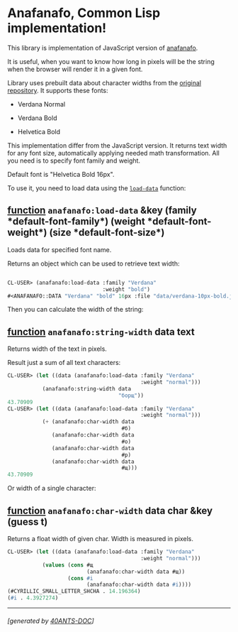 <a id="x-28ANAFANAFO-3A-40README-2040ANTS-DOC-2FLOCATIVES-3ASECTION-29"></a>

# Anafanafo, Common Lisp implementation!

This library is implementation of JavaScript version of [anafanafo][eae8].

It is useful, when you want to know how long in pixels will be the string when the browser will
render it in a given font.

Library uses prebuilt data about character widths from the [original repository][eae8].
It supports these fonts:

* Verdana Normal

* Verdana Bold

* Helvetica Bold

This implementation differ from the JavaScript version.
It returns text width for any font size, automatically applying
needed math transformation. All you need is to specify font family
and weight.

Default font is "Helvetica Bold 16px".

To use it, you need to load data using the [`load-data`][f2c2] function:

<a id="x-28ANAFANAFO-3ALOAD-DATA-20FUNCTION-29"></a>

## [function](b246) `anafanafo:load-data` &key (family \*default-font-family\*) (weight \*default-font-weight\*) (size \*default-font-size\*)

Loads data for specified font name.

Returns an object which can be used to retrieve text width:

```lisp

CL-USER> (anafanafo:load-data :family "Verdana"
                              :weight "bold")
#<ANAFANAFO::DATA "Verdana" "bold" 16px :file "data/verdana-10px-bold.json">
```
Then you can calculate the width of the string:

<a id="x-28ANAFANAFO-3ASTRING-WIDTH-20FUNCTION-29"></a>

## [function](e64c) `anafanafo:string-width` data text

Returns width of the text in pixels.

Result just a sum of all text characters:

```lisp
CL-USER> (let ((data (anafanafo:load-data :family "Verdana"
                                          :weight "normal")))
           (anafanafo:string-width data
                                   "борщ"))
43.70909
CL-USER> (let ((data (anafanafo:load-data :family "Verdana"
                                          :weight "normal")))
           (+ (anafanafo:char-width data
                                    #б)
              (anafanafo:char-width data
                                    #о)
              (anafanafo:char-width data
                                    #р)
              (anafanafo:char-width data
                                    #щ)))
43.70909
```
Or width of a single character:

<a id="x-28ANAFANAFO-3ACHAR-WIDTH-20FUNCTION-29"></a>

## [function](c6ff) `anafanafo:char-width` data char &key (guess t)

Returns a float width of given char. Width is measured in pixels.

```lisp
CL-USER> (let ((data (anafanafo:load-data :family "Verdana"
                                          :weight "normal")))
           (values (cons #щ
                         (anafanafo:char-width data #щ))
                   (cons #i
                         (anafanafo:char-width data #i))))
(#CYRILLIC_SMALL_LETTER_SHCHA . 14.196364)
(#i . 4.3927274)
```

[f2c2]: #x-28ANAFANAFO-3ALOAD-DATA-20FUNCTION-29
[b246]: https://github.com/40ants/cl-anafanafo/blob/4d1fc13c497eed172b2964cd2f9eb86cea1f0133/src/core.lisp#L148
[c6ff]: https://github.com/40ants/cl-anafanafo/blob/4d1fc13c497eed172b2964cd2f9eb86cea1f0133/src/core.lisp#L184
[e64c]: https://github.com/40ants/cl-anafanafo/blob/4d1fc13c497eed172b2964cd2f9eb86cea1f0133/src/core.lisp#L212
[eae8]: https://github.com/metabolize/anafanafo

* * *
###### [generated by [40ANTS-DOC](https://40ants.com/doc/)]
